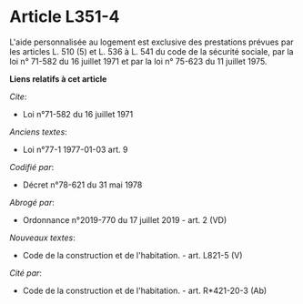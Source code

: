 # Article L351-4

L'aide personnalisée au logement est exclusive des prestations prévues par les articles L. 510 (5) et L. 536 à L. 541 du code
de la sécurité sociale, par la loi n° 71-582 du 16 juillet 1971 et par la loi n° 75-623 du 11 juillet 1975.

**Liens relatifs à cet article**

_Cite_:

  - Loi n°71-582 du 16 juillet 1971

_Anciens textes_:

  - Loi n°77-1 1977-01-03 art. 9

_Codifié par_:

  - Décret n°78-621 du 31 mai 1978

_Abrogé par_:

  - Ordonnance n°2019-770 du 17 juillet 2019 - art. 2 (VD)

_Nouveaux textes_:

  - Code de la construction et de l'habitation. - art. L821-5 (V)

_Cité par_:

  - Code de la construction et de l'habitation. - art. R*421-20-3 (Ab)
